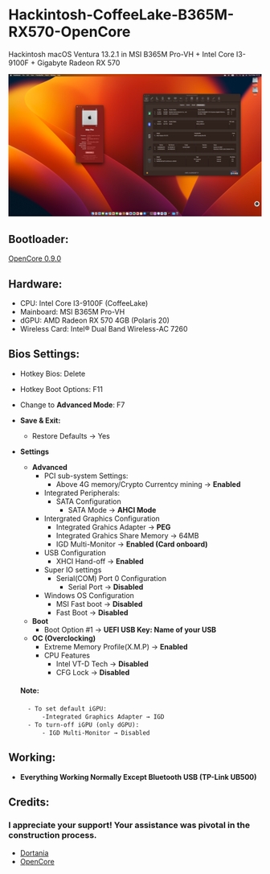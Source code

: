 # Hackintosh-CoffeeLake-B365M-RX570-OpenCore
Hackintosh macOS Ventura 13.2.1 in MSI B365M Pro-VH + Intel Core I3-9100F + Gigabyte Radeon RX 570

<img src="https://github.com/andyninety9/Hackintosh-CoffeeLake-B365M-RX570-OpenCore/blob/6fe7265b529d28c47aea2aee6b128b9ea6b99025/Screenshot%20Desktop.png" />

## Bootloader:
[OpenCore 0.9.0](https://github.com/acidanthera/OpenCorePkg/releases/tag/0.9.0)

## Hardware:
- CPU: Intel Core I3-9100F (CoffeeLake)
- Mainboard: MSI B365M Pro-VH
- dGPU: AMD Radeon RX 570 4GB (Polaris 20)
- Wireless Card: Intel® Dual Band Wireless-AC 7260

## Bios Settings:

- Hotkey Bios: Delete
- Hotkey Boot Options: F11
- Change to __Advanced Mode__: F7
- __Save & Exit:__
    - Restore Defaults → Yes

- __Settings__

    - __Advanced__
        - PCI sub-system Settings:
            - Above 4G memory/Crypto Currentcy mining → __Enabled__
        - Integrated Peripherals:
            - SATA Configuration
                - SATA Mode → __AHCI Mode__
        - Intergrated Graphics Configuration
            - Integrated Grahics Adapter → __PEG__
            - Integrated Grahics Share Memory → 64MB
            - IGD Multi-Monitor → __Enabled (Card onboard)__
        - USB Configuration
            - XHCI Hand-off → __Enabled__
        - Super IO settings
            - Serial(COM) Port 0 Configuration
                - Serial Port → __Disabled__
        - Windows OS Configuration
            - MSI Fast boot → __Disabled__
            - Fast Boot → __Disabled__
    - __Boot__
        - Boot Option #1 → __UEFI USB Key: Name of your USB__
    - __OC (Overclocking)__
        - Extreme Memory Profile(X.M.P) → __Enabled__
        - CPU Features
            - Intel VT-D Tech → __Disabled__
            - CFG Lock → __Disabled__
        
    #### Note: 
        - To set default iGPU: 
            -Integrated Graphics Adapter → IGD
        - To turn-off iGPU (only dGPU):
            - IGD Multi-Monitor → Disabled

## Working:

- __Everything Working Normally Except Bluetooth USB (TP-Link UB500)__

## Credits:
### I appreciate your support! Your assistance was pivotal in the construction process.
- [Dortania](https://github.com/dortania)
- [OpenCore](https://github.com/acidanthera/OpenCorePkg/releases/tag/0.9.0)